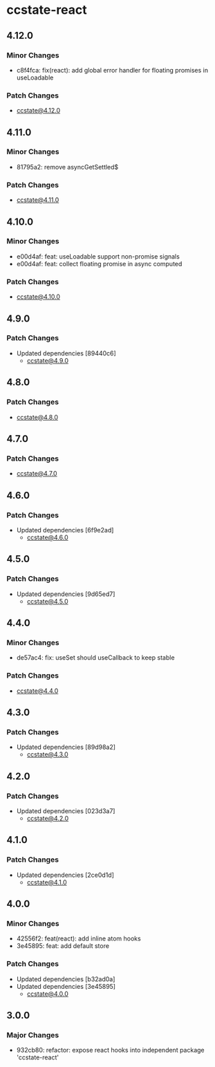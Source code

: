 # ccstate-react

## 4.12.0

### Minor Changes

- c8f4fca: fix(react): add global error handler for floating promises in useLoadable

### Patch Changes

- ccstate@4.12.0

## 4.11.0

### Minor Changes

- 81795a2: remove asyncGetSettled$

### Patch Changes

- ccstate@4.11.0

## 4.10.0

### Minor Changes

- e00d4af: feat: useLoadable support non-promise signals
- e00d4af: feat: collect floating promise in async computed

### Patch Changes

- ccstate@4.10.0

## 4.9.0

### Patch Changes

- Updated dependencies [89440c6]
  - ccstate@4.9.0

## 4.8.0

### Patch Changes

- ccstate@4.8.0

## 4.7.0

### Patch Changes

- ccstate@4.7.0

## 4.6.0

### Patch Changes

- Updated dependencies [6f9e2ad]
  - ccstate@4.6.0

## 4.5.0

### Patch Changes

- Updated dependencies [9d65ed7]
  - ccstate@4.5.0

## 4.4.0

### Minor Changes

- de57ac4: fix: useSet should useCallback to keep stable

### Patch Changes

- ccstate@4.4.0

## 4.3.0

### Patch Changes

- Updated dependencies [89d98a2]
  - ccstate@4.3.0

## 4.2.0

### Patch Changes

- Updated dependencies [023d3a7]
  - ccstate@4.2.0

## 4.1.0

### Patch Changes

- Updated dependencies [2ce0d1d]
  - ccstate@4.1.0

## 4.0.0

### Minor Changes

- 42556f2: feat(react): add inline atom hooks
- 3e45895: feat: add default store

### Patch Changes

- Updated dependencies [b32ad0a]
- Updated dependencies [3e45895]
  - ccstate@4.0.0

## 3.0.0

### Major Changes

- 932cb80: refactor: expose react hooks into independent package 'ccstate-react'
